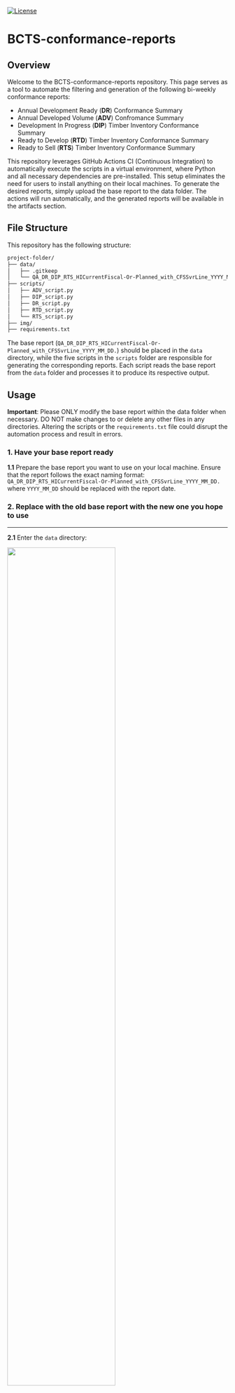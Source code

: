 [![License](https://img.shields.io/badge/License-Apache%202.0-blue.svg)](https://opensource.org/licenses/Apache-2.0)

# BCTS-conformance-reports

## Overview

Welcome to the BCTS-conformance-reports repository. This page serves as a tool to automate the filtering and generation of the following bi-weekly conformance reports: 
- Annual Development Ready (**DR**) Conformance Summary
- Annual Developed Volume (**ADV**) Confromance Summary
- Development In Progress (**DIP**) Timber Inventory Conformance Summary
- Ready to Develop (**RTD**) Timber Inventory Conformance Summary
- Ready to Sell (**RTS**) Timber Inventory Conformance Summary

This repository leverages GitHub Actions CI (Continuous Integration) to automatically execute the scripts in a virtual environment, where Python and all necessary dependencies are pre-installed. This setup eliminates the need for users to install anything on their local machines. To generate the desired reports, simply upload the base report to the data folder. The actions will run automatically, and the generated reports will be available in the artifacts section.

## File Structure

This repository has the following structure:

```bash
project-folder/
├── data/
│   ├── .gitkeep
│   └── QA_DR_DIP_RTS_HICurrentFiscal-Or-Planned_with_CFSSvrLine_YYYY_MM_DD.xlsxxlsx                        
├── scripts/                
│   ├── ADV_script.py
│   ├── DIP_script.py
│   ├── DR_script.py
│   ├── RTD_script.py
│   └── RTS_script.py
├── img/
├── requirements.txt 
```

The base report (`QA_DR_DIP_RTS_HICurrentFiscal-Or-Planned_with_CFSSvrLine_YYYY_MM_DD.`) should be placed in the `data` directory, while the five scripts in the `scripts` folder are responsible for generating the corresponding reports. Each script reads the base report from the `data` folder and processes it to produce its respective output.

## Usage 

**Important**: Please ONLY modify the base report within the data folder when necessary. DO NOT make changes to or delete any other files in any directories. Altering the scripts or the `requirements.txt` file could disrupt the automation process and result in errors.

### 1. Have your base report ready 

**1.1** Prepare the base report you want to use on your local machine. Ensure that the report follows the exact naming format: `QA_DR_DIP_RTS_HICurrentFiscal-Or-Planned_with_CFSSvrLine_YYYY_MM_DD.` where `YYYY_MM_DD` should be replaced with the report date. 

### 2. Replace with the old base report with the new one you hope to use

---

**2.1** Enter the `data` directory: 


</center>
  <img src="img/data_folder.png" width="70%" height="70% style="display: block; margin: 0 auto;">
<center>

---

**2.2** Click on the old base report file that's currently in the directory:


<div style="text-align: center;">
  <img src="img/old_base_report.png" >
</div>

---


**2.3** Click on the three dots in the top right corner and select "Delete file." **Note**: NEVER delete the `.gitkeep` file, as doing so will remove the entire `data` folder!


<div style="text-align: center;">
  <img src="img/three_dots.png" width="70%" height="70%">
</div>

---

**2.4** Click on the "Commit changes" button in the top right corner:


<div style="text-align: center;">
  <img src="img/commit_deletion.png" width="70%" height="70%">
</div>

---

**2.5** Use the automatically generated commit message, and write: "Delete old base report for *report_date_for_old_report*", then click on "Commit changes":


<div style="text-align: center;">
  <img src="img/commit_message_deletion.png" width="40%" height="40%">
</div>

---

**2.6** Now click on the "Add file" button in the top right corner and select "Upload files":


<div style="text-align: center;">
  <img src="img/upload_new_file.png" width="90%" height="90%">
</div>

---

**2.7** Write "Added bew base report (*report_date_for_new_report*) in the commit message and click on the "Commit changes" button:


<div style="text-align: center;">
  <img src="img/commit_message_upload.png" width="80%" height="80%">
</div>

---

### 3. Check action progress and download your reports

---

**3.1** At this point, uploading the new base report should have triggered the workflow. Return to the main repository page and check the message next to your username. If you see a brown dot, it means the action has started running, and you can click on it to monitor its progress. If the dot isn't visible, refresh the page, and it should appear:


<img src="img/action_running.png" width="40%" height="40%" style="display: block; margin: 0 auto;">

---

**3.2** Once you click on the brown dot, you will be able to see the progress showing which stage of the workflow it's currently at:


<div style="text-align: center;">
  <img src="img/action_progress.png" width="70%" height="70%">
</div>

---

**3.3** If the workflow is completed, you will see a green circle with a check mark next to the "build" tab under "Jobs", as well as at the top left, beside the commit message. Once you see this, click on "Summary":


<div style="text-align: center;">
  <img src="img/action_complete.png" width="40%" height="40%">
</div>

---

**3.4** Scroll down to the "Artifacts" section near the bottom. If the workflow ran successfully, you should see a new entry called "reports." You can download it by either clicking directly on the name or by selecting the download button. The file will be a ZIP archive containing all five conformance summaries.


<div style="text-align: center;">
  <img src="img/save_reports.png" width="70%" height="70%">
</div>

---

**3.5** If you accidentally exit this page before navigating to the "Artifacts", simply return to the repo's main page, select the "Actions" tab at the top, click on the most recent action and you will be able to find "Artifacts" section at the bottom of the page:


<div style="text-align: center;">
  <img src="img/how_to_find_artifacts.png" width="90%" height="90%">
</div>

